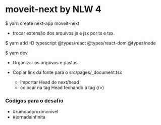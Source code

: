# moveit-next by NLW 4

$ yarn create next-app moveit-next

* trocar extensão dos arquivos js e jsx por ts e tsx.

$ yarn add -D typescript @types/react @types/react-dom @types/node

$ yarn dev

* Organizar os arquivos e pastas

* Copiar link da fonte para o src/pages/_document.tsx

  * importar Head de next/head
  * colocar na tag Head fechando a tag (/>)
  

### Códigos para o desafio

* #rumoaoproximonivel
* #jornadainfinita

